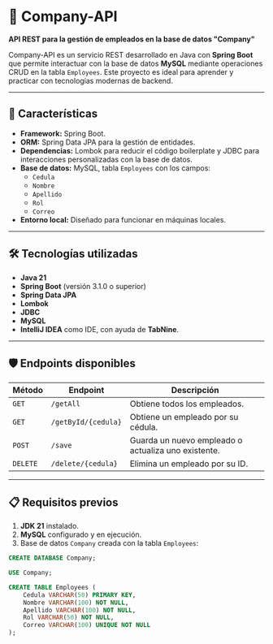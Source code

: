 # 🏢 Company-API  

**API REST para la gestión de empleados en la base de datos "Company"**  

Company-API es un servicio REST desarrollado en Java con **Spring Boot** que permite interactuar con la base de datos **MySQL** mediante operaciones CRUD en la tabla `Employees`. Este proyecto es ideal para aprender y practicar con tecnologías modernas de backend.

---

## 🚀 Características  
- **Framework:** Spring Boot.  
- **ORM:** Spring Data JPA para la gestión de entidades.  
- **Dependencias:** Lombok para reducir el código boilerplate y JDBC para interacciones personalizadas con la base de datos.  
- **Base de datos:** MySQL, tabla `Employees` con los campos:  
  - `Cedula`  
  - `Nombre`  
  - `Apellido`  
  - `Rol`  
  - `Correo`  
- **Entorno local:** Diseñado para funcionar en máquinas locales.  

---

## 🛠️ Tecnologías utilizadas  
- **Java 21**  
- **Spring Boot** (versión 3.1.0 o superior)  
- **Spring Data JPA**  
- **Lombok**  
- **JDBC**  
- **MySQL**  
- **IntelliJ IDEA** como IDE, con ayuda de **TabNine**.  

---

## 🛡️ Endpoints disponibles  

| **Método** | **Endpoint**         | **Descripción**                              |
|------------|----------------------|----------------------------------------------|
| `GET`      | `/getAll`            | Obtiene todos los empleados.                 |
| `GET`      | `/getById/{cedula}`  | Obtiene un empleado por su cédula.           |
| `POST`     | `/save`              | Guarda un nuevo empleado o actualiza uno existente. |
| `DELETE`   | `/delete/{cedula}`       | Elimina un empleado por su ID.           |


---

## 📋 Requisitos previos  
1. **JDK 21** instalado.  
2. **MySQL** configurado y en ejecución.  
3. Base de datos `Company` creada con la tabla `Employees`:  

```sql
CREATE DATABASE Company;

USE Company;

CREATE TABLE Employees (
    Cedula VARCHAR(50) PRIMARY KEY,
    Nombre VARCHAR(100) NOT NULL,
    Apellido VARCHAR(100) NOT NULL,
    Rol VARCHAR(50) NOT NULL,
    Correo VARCHAR(100) UNIQUE NOT NULL
);
